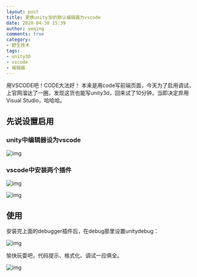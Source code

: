 ```yaml
---
layout: post
title: 更换unity3D的默认编辑器为vscode
date: 2020-04-30 15:39
author: yeqing
comments: true
category: 
- 野生技术
tags: 
- unity3D
- vscode
- 编辑器
---
```

用VSCODE吧！CODE大法好！
本来是用code写前端页面，今天为了启用调试，上官网溜达了一圈，发现这货也能写unity3d，回来试了10分钟，当即决定弃用Visual Studio，哈哈哈。

## 先说设置启用
### unity中编辑器设为vscode

![img](../assets/images/001-9.jpg)

### vscode中安装两个插件

![img](../assets/images/002.jpg)

![img](../assets/images/003.jpg)

## 使用
安装完上面的debugger插件后，在debug那里设置unitydebug：

![img](../assets/images/004.jpg)

愉快玩耍吧，代码提示、格式化、调试一应俱全。

![img](../assets/images/005.jpg)